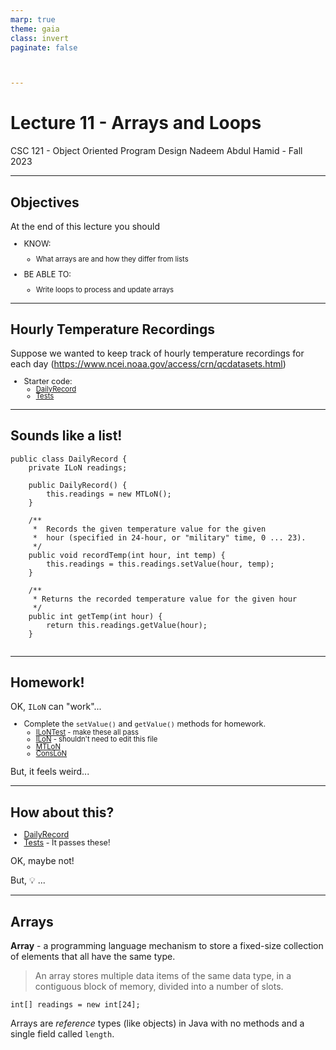```yaml
---
marp: true
theme: gaia
class: invert
paginate: false



---
```

# Lecture 11 - Arrays and Loops
CSC 121 - Object Oriented Program Design
Nadeem Abdul Hamid - Fall 2023

<!-- paginate: skip -->
<!-- _class: lead -->



---
## Objectives
<style scoped>ul  { font-size: 90%; line-height: 100%; }</style>

At the end of this lecture you should
- KNOW:
    - What arrays are and how they differ from lists

- BE ABLE TO:
    - Write loops to process and update arrays

<!-- paginate: true -->
<!-- footer: Lecture 11 - Arrays and Loops -->



---
## Hourly Temperature Recordings

Suppose we wanted to keep track of hourly temperature recordings for each day 
(https://www.ncei.noaa.gov/access/crn/qcdatasets.html)

- Starter code:
    - [DailyRecord](./code/DailyRecord.java)
    - [Tests](./code/DailyRecordTest.java)



---
## Sounds like a list!

```
public class DailyRecord {
    private ILoN readings;
    
    public DailyRecord() {
        this.readings = new MTLoN();
    }
    
    /** 
     *  Records the given temperature value for the given
     *  hour (specified in 24-hour, or "military" time, 0 ... 23).
     */
    public void recordTemp(int hour, int temp) {
        this.readings = this.readings.setValue(hour, temp);
    }
    
    /**
     * Returns the recorded temperature value for the given hour
     */
    public int getTemp(int hour) {
        return this.readings.getValue(hour);
    }


```


---
## Homework!

OK, `ILoN` can "work"...
- Complete the `setValue()` and `getValue()` methods for homework.
    - [ILoNTest](./code/ILoNTest.java)  - make these all pass
    - [ILoN](./code/ILoN.java) - shouldn't need to edit this file
    - [MTLoN](./code/MTLoN.java)
    - [ConsLoN](./code/ConsLoN.java)

But, it feels weird...




---
## How about this?

- [DailyRecord](./code/nutty/DailyRecord.java)
- [Tests](./code/nutty/DailyRecordTest.java) - It passes these!


OK, maybe not!

But, 💡 ...

---
## Arrays

**Array** - a programming language mechanism to store a fixed-size collection of elements that all have the same type.

> An array stores multiple data items of the same data type, in a contiguous block of memory, divided into a number of slots.

```
int[] readings = new int[24];
```

Arrays are *reference* types (like objects) in Java with no methods and a single field called `length`.




